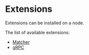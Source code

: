 # Extensions

Extensions can be installed on a node.

The list of available extensions:

* [Matcher](/waves-node/extensions/matcher.md)
* [gRPC](/waves-node/extensions/grpc-server.md)
